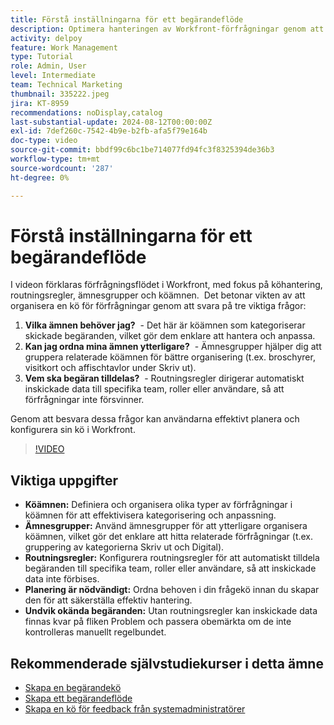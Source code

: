 ```yaml
---
title: Förstå inställningarna för ett begärandeflöde
description: Optimera hanteringen av Workfront-förfrågningar genom att definiera köämnen, använda ämnesgrupper, ange routningsregler, planera i förväg och se till att allt material inte förbises för ökad effektivitet.
activity: delpoy
feature: Work Management
type: Tutorial
role: Admin, User
level: Intermediate
team: Technical Marketing
thumbnail: 335222.jpeg
jira: KT-8959
recommendations: noDisplay,catalog
last-substantial-update: 2024-08-12T00:00:00Z
exl-id: 7def260c-7542-4b9e-b2fb-afa5f79e164b
doc-type: video
source-git-commit: bbdf99c6bc1be714077fd94fc3f8325394de36b3
workflow-type: tm+mt
source-wordcount: '287'
ht-degree: 0%

---
```


# Förstå inställningarna för ett begärandeflöde

I videon förklaras förfrågningsflödet i Workfront, med fokus på köhantering, routningsregler, ämnesgrupper och köämnen. &#x200B; Det betonar vikten av att organisera en kö för förfrågningar genom att svara på tre viktiga frågor:

1. **Vilka ämnen behöver jag?** &#x200B; - Det här är köämnen som kategoriserar skickade begäranden, vilket gör dem enklare att hantera och anpassa. &#x200B;
1. **Kan jag ordna mina ämnen ytterligare?** &#x200B; - Ämnesgrupper hjälper dig att gruppera relaterade köämnen för bättre organisering (t.ex. broschyrer, visitkort och affischtavlor under Skriv ut). &#x200B;
1. **Vem ska begäran tilldelas?** &#x200B; - Routningsregler dirigerar automatiskt inskickade data till specifika team, roller eller användare, så att förfrågningar inte försvinner. &#x200B;

Genom att besvara dessa frågor kan användarna effektivt planera och konfigurera sin kö i Workfront. &#x200B;

>[!VIDEO](https://video.tv.adobe.com/v/335222/?quality=12&learn=on&enablevpops=1)

## Viktiga uppgifter

* **Köämnen:** Definiera och organisera olika typer av förfrågningar i köämnen för att effektivisera kategorisering och anpassning. &#x200B;
* **Ämnesgrupper:** Använd ämnesgrupper för att ytterligare organisera köämnen, vilket gör det enklare att hitta relaterade förfrågningar (t.ex. gruppering av kategorierna Skriv ut och Digital). &#x200B;
* **Routningsregler:** Konfigurera routningsregler för att automatiskt tilldela begäranden till specifika team, roller eller användare, så att inskickade data inte förbises. &#x200B;
* **Planering är nödvändigt:** Ordna behoven i din frågekö innan du skapar den för att säkerställa effektiv hantering. &#x200B;
* **Undvik okända begäranden:** Utan routningsregler kan inskickade data finnas kvar på fliken Problem och passera obemärkta om de inte kontrolleras manuellt regelbundet. &#x200B;

## Rekommenderade självstudiekurser i detta ämne

* [Skapa en begärandekö](/help/manage-work/request-queues/create-a-request-queue.md)
* [Skapa ett begärandeflöde](/help/manage-work/request-queues/create-a-request-flow.md)
* [Skapa en kö för feedback från systemadministratörer](/help/manage-work/request-queues/create-a-system-admin-feedback-request-queue.md)
